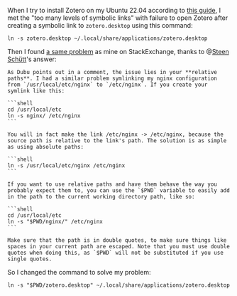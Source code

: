 When I try to install Zotero on my Ubuntu 22.04 according to [this guide](https://www.ubuntubuzz.com/2020/06/zotero-focal-fossa.html), I met the "too many levels of symbolic links" with failure to open Zotero after creating a symbolic link to `zotero.desktop` using this command:

```shell
ln -s zotero.desktop ~/.local/share/applications/zotero.desktop
```

Then I found [a same problem](https://unix.stackexchange.com/questions/141436/too-many-levels-of-symbolic-links) as mine on StackExchange, thanks to @[Steen Schütt](https://unix.stackexchange.com/users/28919/steen-sch%c3%bctt)'s answer:

````ad-quote
As Dubu points out in a comment, the issue lies in your **relative paths**. I had a similar problem symlinking my nginx configuration from `/usr/local/etc/nginx` to `/etc/nginx`. If you create your symlink like this:

```shell
cd /usr/local/etc
ln -s nginx/ /etc/nginx
```

You will in fact make the link /etc/nginx -> /etc/nginx, because the source path is relative to the link's path. The solution is as simple as using absolute paths:

```shell
ln -s /usr/local/etc/nginx /etc/nginx
```

If you want to use relative paths and have them behave the way you probably expect them to, you can use the `$PWD` variable to easily add in the path to the current working directory path, like so:

```shell
cd /usr/local/etc
ln -s "$PWD/nginx/" /etc/nginx
```

Make sure that the path is in double quotes, to make sure things like spaces in your current path are escaped. Note that you must use double quotes when doing this, as `$PWD` will not be substituted if you use single quotes.
````

So I changed the command to solve my problem:

```shell
ln -s "$PWD/zotero.desktop" ~/.local/share/applications/zotero.desktop
```